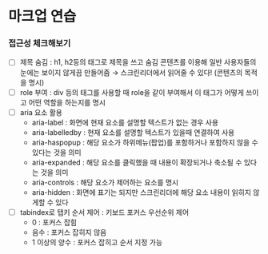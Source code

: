 # 마크업 연습

### 접근성 체크해보기
- [ ] 제목 숨김 : h1, h2등의 태그로 제목을 쓰고 숨김 콘텐츠를 이용해 일반 사용자들의 눈에는 보이지 않게끔 만들어줌 → 스크린리더에서 읽어줄 수 있다! (콘텐츠의 목적을 명시)
- [ ] role 부여 : div 등의 태그를 사용할 때 role을 같이 부여해서 이 태그가 어떻게 쓰이고 어떤 역할을 하는지를 명시
- [ ] aria 요소 활용 
  - aria-label : 화면에 현재 요소를 설명할 텍스트가 없는 경우 사용
  - aria-labelledby : 현재 요소를 설명할 텍스트가 있을때 연결하여 사용
  - aria-haspopup : 해당 요소가 하위메뉴(팝업)를 포함하거나 포함하지 않을 수 있다는 것을 의미
  - aria-expanded : 해당 요소를 클릭했을 때 내용이 확장되거나 축소될 수 있다는 것을 의미
  - aria-controls : 해당 요소가 제어하는 요소를 명시
  - aria-hidden : 화면에 표기는 되지만 스크린리더에 해당 요소 내용이 읽히지 않게할 수 있다
- [ ] tabindex로 탭키 순서 제어 : 키보드 포커스 우선순위 제어
  - 0 : 포커스 잡힘
  - 음수 : 포커스 잡히지 않음
  - 1 이상의 양수 : 포커스 잡히고 순서 지정 가능